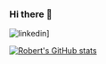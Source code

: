 ### Hi there 👋

![linkedin](https://img.shields.io/badge/Linkedin-0e76a8?style=for-the-badge&logo=Linkedin&logoColor=white)]

[![Robert's GitHub stats](https://github-readme-stats.vercel.app/api?username=robertdavidwest)](https://github.com/anuraghazra/github-readme-stats)

<!--
**robertdavidwest/robertdavidwest** is a ✨ _special_ ✨ repository because its `README.md` (this file) appears on your GitHub profile.

Here are some ideas to get you started:

- 🔭 I’m currently working on ...
- 🌱 I’m currently learning ...
- 👯 I’m looking to collaborate on ...
- 🤔 I’m looking for help with ...
- 💬 Ask me about ...
- 📫 How to reach me: ...
- 😄 Pronouns: ...
- ⚡ Fun fact: ...
-->
